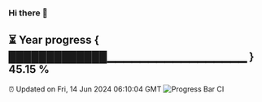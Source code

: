 ### Hi there 👋
⏳ Year progress { █████████████▁▁▁▁▁▁▁▁▁▁▁▁▁▁▁▁▁ } 45.15 %
---
⏰ Updated on Fri, 14 Jun 2024 06:10:04 GMT
![Progress Bar CI](https://github.com/Moyi321/Moyi321/workflows/Progress%20Bar%20CI/badge.svg)
